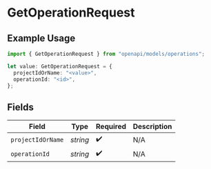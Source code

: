 # GetOperationRequest

## Example Usage

```typescript
import { GetOperationRequest } from "openapi/models/operations";

let value: GetOperationRequest = {
  projectIdOrName: "<value>",
  operationId: "<id>",
};
```

## Fields

| Field              | Type               | Required           | Description        |
| ------------------ | ------------------ | ------------------ | ------------------ |
| `projectIdOrName`  | *string*           | :heavy_check_mark: | N/A                |
| `operationId`      | *string*           | :heavy_check_mark: | N/A                |